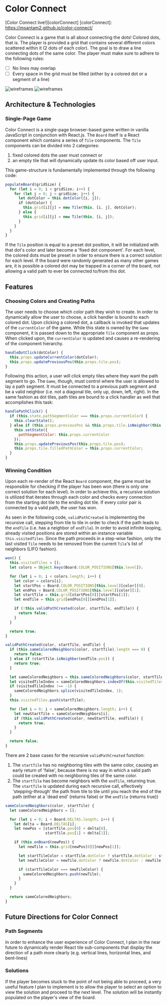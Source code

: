 # Color Connect

[Color Connect live!][colorConnect]
[colorConnect]: https://msantam2.github.io/color-connect/

Color Connect is a game that is all about connecting the dots! Colored dots, that is. The player is provided a grid that contains several different colors scattered within it (2 dots of each color). The goal is to draw a line connecting dots of the same color. The player must make sure to adhere to the following rules:

- [ ] No lines may overlap
- [ ] Every space in the grid must be filled (either by a colored dot or a segment of a line)

![wireframes](https://github.com/msantam2/color-connect/blob/master/images/blank_grid.png)
![wireframes](https://github.com/msantam2/color-connect/blob/master/images/grid.png)

## Architecture & Technologies

### Single-Page Game

Color Connect is a single-page browser-based game written in vanilla JavaScript in conjunction with React.js. The `Board` itself is a React component which contains a series of `Tile` components. The `Tile` components can be divided into 2 categories:

1. fixed colored dots the user must connect or
2. an empty tile that will dynamically update its color based off user input.

This game-structure is fundamentally implemented through the following code:

```js
populateBoard(gridSize) {
  for (let i = 0; i < gridSize; i++) {
    for (let j = 0; j < gridSize; j++) {
      let dotColor = this.dotColor([i, j]);
      if (dotColor) {
        this.grid[i][j] = new Tile(this, [i, j], dotColor);
      } else {
        this.grid[i][j] = new Tile(this, [i, j]);
      }
    }
  }
}
```
If the `Tile` position is equal to a preset dot position, it will be initialized with that dot's color and later become a 'fixed dot component'.
For each level, the colored dots must be preset in order to ensure there is a correct solution for each level. If the board were randomly generated as many other games are, it is possible a colored dot may be trapped in a corner of the board, not allowing a valid path to ever be connected to/from this dot.

## Features

### Choosing Colors and Creating Paths

The user needs to choose which color path they wish to create. In order to dynamically allow the user to choose, a click handler is bound to each colored dot. Upon clicking a colored dot, a callback is invoked that updates of the `currentColor` of the game. While this state is owned by the `Game` component, it is passed down to the appropriate `Tile` component as props. When clicked upon, the `currentColor` is updated and causes a re-rendering of the component hierarchy.

```js
handleDotClick(dotColor) {
  this.props.updateCurrentColor(dotColor);
  this.props.updatePreviousPos(this.props.tile.pos);
}
```

Following this action, a user will click empty tiles where they want the path segment to go. The `Game`, though, must control where the user is allowed to lay a path segment. It must be connected to a previous path segment and be a valid neighbor (i.e. not a diagonal tile, only up, down, left, right). In the same fashion as dot tiles, path tiles are bound to a click handler as well that accomplishes this task:

```js
handlePathClick() {
  if (this.state.pathSegmentColor === this.props.currentColor) {
    this.clearState();
  } else if (this.props.previousPos && this.props.tile.isNeighbor(this.props.previousPos)) {
    this.setState({
      pathSegmentColor: this.props.currentColor
    });
    this.props.updatePreviousPos(this.props.tile.pos);
    this.props.tile.filledPathColor = this.props.currentColor;
  }
}
```

### Winning Condition

Upon each re-render of the React `Board` component, the game must be responsible for checking if the player has been won (there is only one correct solution for each level). In order to achieve this, a recursive solution is utilized that iterates through each color and checks every connection from the starting dot tile to the ending dot tile. If every color pair is connected by a valid path, the user has won.

As seen in the following code, `validPathCreated` is implementing the recursive call, stepping from tile to tile in order to check if the path leads to the `endTile` (i.e. has a neighbor of `endTile`). In order to avoid infinite looping, already visited positions are stored within an instance variable `this.visitedTiles`. Since the path proceeds in a step-wise fashion, only the last visited `Tile` needs to be removed from the current `Tile`'s list of neighbors (LIFO fashion).

```js
won() {
  this.visitedTiles = [];
  let colors = Object.keys(Board.COLOR_POSITIONS[this.level]);

  for (let i = 0; i < colors.length; i++) {
    let color = colors[i];
    let startPos = Board.COLOR_POSITIONS[this.level][color][0];
    let endPos = Board.COLOR_POSITIONS[this.level][color][1];
    let startTile = this.grid[startPos[0]][startPos[1]];
    let endTile = this.grid[endPos[0]][endPos[1]];

    if (!this.validPathCreated(color, startTile, endTile)) {
      return false;
    }
  }

  return true;
}
```

```js
validPathCreated(color, startTile, endTile) {
  if (this.sameColoredNeighbors(color, startTile).length === 0) {
    return false;
  } else if (startTile.isNeighbor(endTile.pos)) {
    return true;
  }

  let sameColoredNeighbors = this.sameColoredNeighbors(color, startTile);
  let visitedTileIndex = sameColoredNeighbors.indexOf(this.visitedTiles[this.visitedTiles.length - 1]);
  if (visitedTileIndex !== -1) {
    sameColoredNeighbors.splice(visitedTileIndex, 1);
  }
  this.visitedTiles.push(startTile);

  for (let i = 0; i < sameColoredNeighbors.length; i++) {
    let newStartTile = sameColoredNeighbors[i];
    if (this.validPathCreated(color, newStartTile, endTile)) {
      return true;
    }
  }

  return false;
}
```
There are 2 base cases for the recursive `validPathCreated` function:
1. The `startTile` has no neighboring tiles with the same color, causing an early return of 'false', because there is no way in which a valid path could be created with no neighboring tiles of the same color.
2. The `startTile` has become neighbors with the `endTile`, returning true. The `startTile` is updated during each recursive call, effectively 'stepping-through' the path from tile to tile until you reach the end of the path (either at a 'dead end' (returns false) or the `endTile` (returns true))

```js
sameColoredNeighbors(color, startTile) {
  let sameColoredNeighbors = [];

  for (let i = 0; i < Board.DELTAS.length; i++) {
    let delta = Board.DELTAS[i];
    let newPos = [startTile.pos[0] + delta[0],
                  startTile.pos[1] + delta[1]];

    if (this.onBoard(newPos)) {
      let newTile = this.grid[newPos[0]][newPos[1]];

      let startTileColor = startTile.dotColor ? startTile.dotColor : startTile.filledPathColor;
      let newTileColor = newTile.dotColor ? newTile.dotColor : newTile.filledPathColor;

      if (startTileColor === newTileColor) {
        sameColoredNeighbors.push(newTile);
      }
    }
  }

  return sameColoredNeighbors;
}
```

## Future Directions for Color Connect

### Path Segments

In order to enhance the user experience of Color Connect, I plan in the near future to dynamically render React tile sub-components that display the direction of a path more clearly (e.g. vertical lines, horizontal lines, and bent-lines)

### Solutions

If the player becomes stuck to the point of not being able to proceed, a very useful feature I plan to implement is to allow the player to select an option to view the solution and proceed to the next level. The solution will be instantly populated on the player's view of the board.
